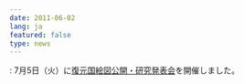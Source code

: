 ```yaml
---
date: 2011-06-02
lang: ja
featured: false
type: news
---
```

: 
7月5日（火）に<a href="/news/2011/20110705.pdf" target="_blank">復元国絵図公開・研究発表会</a>を開催しました。<br/>
